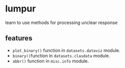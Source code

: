# lumpur
learn to use methods for processing unclear response


## features
+ `plot_binary()` function in `datasets.dataviz` module.
+ `binary()`function in `datasets.clasdata` module.
+ `abbr()` function in `misc.info` module.
